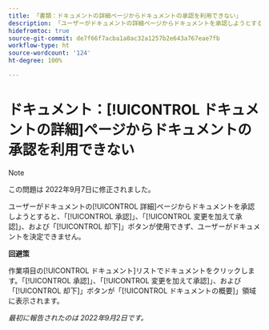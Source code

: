 ```yaml
---
title: 「書類：ドキュメントの詳細ページからドキュメントの承認を利用できない」
description: 「ユーザーがドキュメントの詳細ページからドキュメントを承認しようとすると、「[!UICONTROL 承認]」、「[!UICONTROL 変更を加えて承認]」、および「[!UICONTROL 却下]」ボタンが使用できず、ユーザーがドキュメントを決定できません。」
hidefromtoc: true
source-git-commit: de7f66f7acba1a0ac32a1257b2e643a767eae7fb
workflow-type: ht
source-wordcount: '124'
ht-degree: 100%

---
```



# ドキュメント：[!UICONTROL ドキュメントの詳細]ページからドキュメントの承認を利用できない

>[!NOTE]
>
>この問題は 2022年9月7日に修正されました。

ユーザーがドキュメントの[!UICONTROL 詳細]ページからドキュメントを承認しようとすると、「[!UICONTROL 承認]」、「[!UICONTROL 変更を加えて承認]」、および「[!UICONTROL 却下]」ボタンが使用できず、ユーザーがドキュメントを決定できません。

**回避策**

作業項目の[!UICONTROL ドキュメント]リストでドキュメントをクリックします。「[!UICONTROL 承認]」、「[!UICONTROL 変更を加えて承認]」、および「[!UICONTROL 却下]」ボタンが「[!UICONTROL ドキュメントの概要]」領域に表示されます。

_最初に報告されたのは 2022年9月2日です。_

